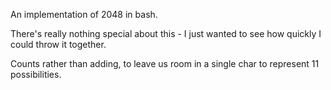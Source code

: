 An implementation of 2048 in bash.

There's really nothing special about this - I just wanted to see how quickly I could throw it together.

Counts rather than adding, to leave us room in a single char to represent 11 possibilities.

